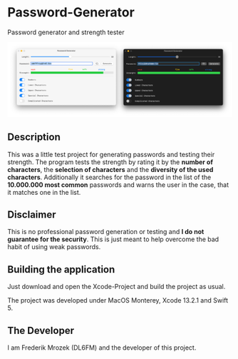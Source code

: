 # Password-Generator
Password generator and strength tester

![image](Screenshots/PasswordGenerator_Screenshots.png)

## Description

This was a little test project for generating passwords and testing their strength. The program tests the strength by rating it by the **number of characters**, the **selection of characters** and the **diversity of the used characters**. Additionally it searches for the password in the list of the **10.000.000 most common** passwords and warns the user in the case, that it matches one in the list.

## Disclaimer

This is no professional password generation or testing and **I do not guarantee for the security**. This is just meant to help overcome the bad habit of using weak passwords.

## Building the application

Just download and open the Xcode-Project and build the project as usual.

The project was developed under MacOS Monterey, Xcode 13.2.1 and Swift 5.

## The Developer

I am Frederik Mrozek (DL6FM) and the developer of this project.
